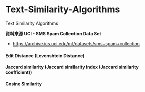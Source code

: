 # Text-Similarity-Algorithms
Text Similarity Algorithms

**資料來源  UCI - SMS Spam Collection Data Set**
- https://archive.ics.uci.edu/ml/datasets/sms+spam+collection


#### Edit Distance (Levenshtein Distance)

#### Jaccard similarity (Jaccard similarity index (Jaccard similarity coefficient))

#### Cosine Similarity



